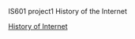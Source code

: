 IS601 project1
History of the Internet 

[History of Internet](http://localhost:63342/IS601_project1/public_html/index.html)
